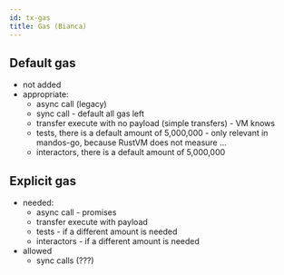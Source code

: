```yaml
---
id: tx-gas
title: Gas (Bianca)
---
```


[comment]: # (mx-abstract)



[comment]: # (mx-context-auto)

## Default gas

- not added
- appropriate:
    - async call (legacy)
    - sync call - default all gas left
    - transfer execute with no payload (simple transfers) - VM knows
    - tests, there is a default amount of 5,000,000 - only relevant in mandos-go, because RustVM does not measure ...
    - interactors, there is a default amount of 5,000,000

[comment]: # (mx-context-auto)

## Explicit gas

- needed:
    - async call - promises
    - transfer execute with payload
    - tests - if a different amount is needed
    - interactors - if a different amount is needed
- allowed
    - sync calls (???)
